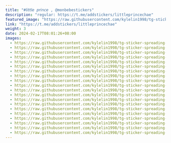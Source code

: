 ```yaml
---
title: "#𝘭𝘪𝘵𝘵𝘭𝘦 𝘱𝘳𝘪𝘯𝘤𝘦 , @monbebestickers"
description: "regular: https://t.me/addstickers/littleprincechae"
featured_image: "https://raw.githubusercontent.com/kylelin1998/tg-sticker-spreading-worldwide-images/main/img/e5b36623-be9b-4cdf-9550-bcef4f0642bc.jpg"
link: "https://t.me/addstickers/littleprincechae"
weight: 3
date: 2024-02-17T08:01:26+08:00
images:
  - https://raw.githubusercontent.com/kylelin1998/tg-sticker-spreading-worldwide-images/main/img/e5b36623-be9b-4cdf-9550-bcef4f0642bc.jpg
  - https://raw.githubusercontent.com/kylelin1998/tg-sticker-spreading-worldwide-images/main/img/51e530d5-aa94-4670-8e33-cae1cf956eb9.jpg
  - https://raw.githubusercontent.com/kylelin1998/tg-sticker-spreading-worldwide-images/main/img/eb54e2e6-d8f3-4238-ad67-c59f77158b49.jpg
  - https://raw.githubusercontent.com/kylelin1998/tg-sticker-spreading-worldwide-images/main/img/cf845f01-0319-4c2d-9b4b-b8e0be37820f.jpg
  - https://raw.githubusercontent.com/kylelin1998/tg-sticker-spreading-worldwide-images/main/img/9cadf4c7-c2c2-4bc7-96fa-697f9f3128af.jpg
  - https://raw.githubusercontent.com/kylelin1998/tg-sticker-spreading-worldwide-images/main/img/f0b406e8-72f0-4018-9b4e-6d0f6b7044bf.jpg
  - https://raw.githubusercontent.com/kylelin1998/tg-sticker-spreading-worldwide-images/main/img/cca7dda7-7cdb-411b-913e-602af5641967.jpg
  - https://raw.githubusercontent.com/kylelin1998/tg-sticker-spreading-worldwide-images/main/img/a5e2f54f-6e9a-41fc-bb68-420ddb8d52cc.jpg
  - https://raw.githubusercontent.com/kylelin1998/tg-sticker-spreading-worldwide-images/main/img/3d53f7f5-1790-4763-aef5-002141b6fa3e.jpg
  - https://raw.githubusercontent.com/kylelin1998/tg-sticker-spreading-worldwide-images/main/img/6cd63978-56ac-4942-85f0-cfee5411a71f.jpg
  - https://raw.githubusercontent.com/kylelin1998/tg-sticker-spreading-worldwide-images/main/img/15a90e65-c4c1-4323-a128-3206a3ada85e.jpg
  - https://raw.githubusercontent.com/kylelin1998/tg-sticker-spreading-worldwide-images/main/img/8618d32e-26bd-42b7-aded-489de61b6ef8.jpg
  - https://raw.githubusercontent.com/kylelin1998/tg-sticker-spreading-worldwide-images/main/img/72120639-0344-465d-878a-7a59d06d44e5.jpg
  - https://raw.githubusercontent.com/kylelin1998/tg-sticker-spreading-worldwide-images/main/img/efbf5098-9bef-4f39-a447-aaea3555a858.jpg
  - https://raw.githubusercontent.com/kylelin1998/tg-sticker-spreading-worldwide-images/main/img/a4336401-3dc8-4f1e-8a2b-8d7c2940d487.jpg
  - https://raw.githubusercontent.com/kylelin1998/tg-sticker-spreading-worldwide-images/main/img/47cf422c-cd19-49c7-9855-3f8a7e3ec6cb.jpg
  - https://raw.githubusercontent.com/kylelin1998/tg-sticker-spreading-worldwide-images/main/img/49d46edd-d6eb-4f77-b760-13c9e80363ac.jpg
  - https://raw.githubusercontent.com/kylelin1998/tg-sticker-spreading-worldwide-images/main/img/f73371a5-e6a1-4a7d-b581-f2e2c1bff25b.jpg
  - https://raw.githubusercontent.com/kylelin1998/tg-sticker-spreading-worldwide-images/main/img/9db7f6c4-4e21-4658-ad1a-851593184306.jpg
  - https://raw.githubusercontent.com/kylelin1998/tg-sticker-spreading-worldwide-images/main/img/e24d17ba-e193-44c9-9daa-d1b4b03d887d.jpg
---
```

